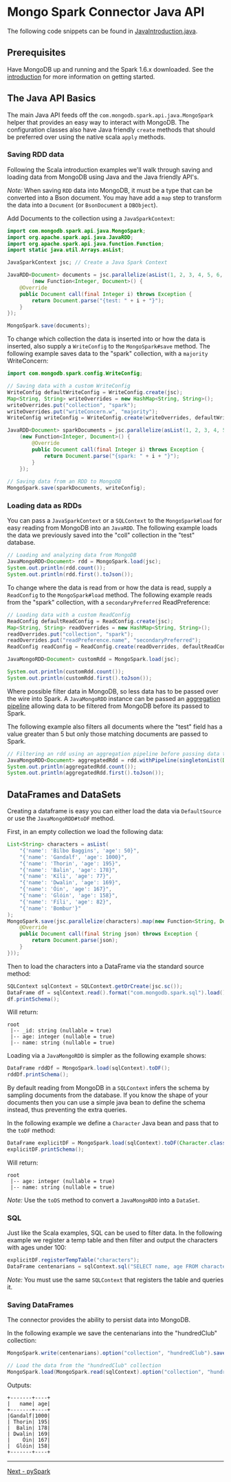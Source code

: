 # Mongo Spark Connector Java API

The following code snippets can be found in [JavaIntroduction.java](../examples/src/test/java/tour/JavaIntroduction.java).

## Prerequisites

Have MongoDB up and running and the Spark 1.6.x downloaded. See the [introduction](0-introduction.md) for more information on getting started.

## The Java API Basics

The main Java API feeds off the `com.mongodb.spark.api.java.MongoSpark` helper that provides an easy way to interact with MongoDB.
The configuration classes also have Java friendly `create` methods that should be preferred over using the native scala `apply` methods.

### Saving RDD data

Following the Scala introduction examples we'll walk through saving and loading data from MongoDB using Java and the Java friendly API's.

*Note:* When saving `RDD` data into MongoDB, it must be a type that can be converted into a Bson document. 
You may have add a `map` step to transform the data into a `Document` (or `BsonDocument` a `DBObject`).

Add Documents to the collection using a `JavaSparkContext`:

```java
import com.mongodb.spark.api.java.MongoSpark;
import org.apache.spark.api.java.JavaRDD;
import org.apache.spark.api.java.function.Function;
import static java.util.Arrays.asList;

JavaSparkContext jsc; // Create a Java Spark Context

JavaRDD<Document> documents = jsc.parallelize(asList(1, 2, 3, 4, 5, 6, 7, 8, 9, 10)).map
        (new Function<Integer, Document>() {
    @Override
    public Document call(final Integer i) throws Exception {
        return Document.parse("{test: " + i + "}");
    }
});

MongoSpark.save(documents);
```

To change which collection the data is inserted into or how the data is inserted, also supply a `WriteConfig` to the `MongoSpark#save` method. 
The following example saves data to the "spark" collection, with a `majority` WriteConcern:
                                                                                                                             
```java
import com.mongodb.spark.config.WriteConfig;

// Saving data with a custom WriteConfig
WriteConfig defaultWriteConfig = WriteConfig.create(jsc);
Map<String, String> writeOverrides = new HashMap<String, String>();
writeOverrides.put("collection", "spark");
writeOverrides.put("writeConcern.w", "majority");
WriteConfig writeConfig = WriteConfig.create(writeOverrides, defaultWriteConfig);

JavaRDD<Document> sparkDocuments = jsc.parallelize(asList(1, 2, 3, 4, 5, 6, 7, 8, 9, 10)).map
    (new Function<Integer, Document>() {
        @Override
        public Document call(final Integer i) throws Exception {
            return Document.parse("{spark: " + i + "}");
        }
    });
        
// Saving data from an RDD to MongoDB
MongoSpark.save(sparkDocuments, writeConfig);
```

### Loading data as RDDs

You can pass a `JavaSparkContext` or a `SQLContext` to the `MongoSpark#load` for easy reading from MongoDB into an `JavaRDD`. The following
example loads the data we previously saved into the "coll" collection in the "test" database.

```java
// Loading and analyzing data from MongoDB
JavaMongoRDD<Document> rdd = MongoSpark.load(jsc);
System.out.println(rdd.count());
System.out.println(rdd.first().toJson());
```

To change where the data is read from or how the data is read, supply a `ReadConfig` to the `MongoSpark#load` method. 
The following example reads from the "spark" collection, with a `secondaryPreferred` ReadPreference:

```java
// Loading data with a custom ReadConfig
ReadConfig defaultReadConfig = ReadConfig.create(jsc);
Map<String, String> readOverrides = new HashMap<String, String>();
readOverrides.put("collection", "spark");
readOverrides.put("readPreference.name", "secondaryPreferred");
ReadConfig readConfig = ReadConfig.create(readOverrides, defaultReadConfig);

JavaMongoRDD<Document> customRdd = MongoSpark.load(jsc);

System.out.println(customRdd.count());
System.out.println(customRdd.first().toJson());
```

Where possible filter data in MongoDB, so less data has to be passed over the wire into Spark.  A `JavaMongoRDD` instance can be 
passed an [aggregation pipeline](https://docs.mongodb.org/manual/core/aggregation-pipeline/) allowing data to be filtered from 
MongoDB before its passed to Spark.

The following example also filters all documents where the "test" field has a value greater than 5 but only those matching documents are 
passed to Spark.

```java
// Filtering an rdd using an aggregation pipeline before passing data to Spark
JavaMongoRDD<Document> aggregatedRdd = rdd.withPipeline(singletonList(Document.parse("{ $match: { test : { $gt : 5 } } }")));
System.out.println(aggregatedRdd.count());
System.out.println(aggregatedRdd.first().toJson());
```

## DataFrames and DataSets

Creating a dataframe is easy you can either load the data via `DefaultSource` or use the `JavaMongoRDD#toDF` method.

First, in an empty collection we load the following data:

```java
List<String> characters = asList(
    "{'name': 'Bilbo Baggins', 'age': 50}",
    "{'name': 'Gandalf', 'age': 1000}",
    "{'name': 'Thorin', 'age': 195}",
    "{'name': 'Balin', 'age': 178}",
    "{'name': 'Kíli', 'age': 77}",
    "{'name': 'Dwalin', 'age': 169}",
    "{'name': 'Óin', 'age': 167}",
    "{'name': 'Glóin', 'age': 158}",
    "{'name': 'Fíli', 'age': 82}",
    "{'name': 'Bombur'}"
);
MongoSpark.save(jsc.parallelize(characters).map(new Function<String, Document>() {
    @Override
    public Document call(final String json) throws Exception {
        return Document.parse(json);
    }
}));
```

Then to load the characters into a DataFrame via the standard source method:

```java
SQLContext sqlContext = SQLContext.getOrCreate(jsc.sc());
DataFrame df = sqlContext.read().format("com.mongodb.spark.sql").load();
df.printSchema();
```

Will return:

```
root
 |-- _id: string (nullable = true)
 |-- age: integer (nullable = true)
 |-- name: string (nullable = true)
```

Loading via a `JavaMongoRDD` is simpler as the following example shows:

```java
DataFrame rddDf = MongoSpark.load(sqlContext).toDF();
rddDf.printSchema();
```

By default reading from MongoDB in a `SQLContext` infers the schema by sampling documents from the database. 
If you know the shape of your documents then you can use a simple java bean to define the schema instead, thus preventing the extra queries.

In the following example we define a `Character` Java bean and pass that to the `toDF` method:

```java
DataFrame explicitDF = MongoSpark.load(sqlContext).toDF(Character.class);
explicitDF.printSchema();
```
Will return:

```
root
 |-- age: integer (nullable = true)
 |-- name: string (nullable = true)
```

*Note:* Use the `toDS` method to convert a `JavaMongoRDD` into a `DataSet`.

### SQL

Just like the Scala examples, SQL can be used to filter data. In the following example we register a temp table and then filter and output 
the characters with ages under 100:

```java
explicitDF.registerTempTable("characters");
DataFrame centenarians = sqlContext.sql("SELECT name, age FROM characters WHERE age >= 100");
```

*Note:* You must use the same `SQLContext` that registers the table and queries it. 

### Saving DataFrames

The connector provides the ability to persist data into MongoDB.

In the following example we save the centenarians into the "hundredClub" collection:

```scala
MongoSpark.write(centenarians).option("collection", "hundredClub").save();

// Load the data from the "hundredClub" collection
MongoSpark.load(MongoSpark.read(sqlContext).option("collection", "hundredClub"), Character.class).show();
```

Outputs:

```
+-------+----+
|   name| age|
+-------+----+
|Gandalf|1000|
| Thorin| 195|
|  Balin| 178|
| Dwalin| 169|
|    Óin| 167|
|  Glóin| 158|
+-------+----+
```

-----

[Next - pySpark](4-pyspark.md)
